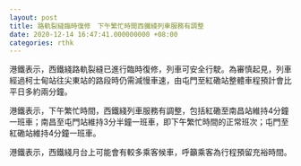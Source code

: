 ```yaml
---
layout: post
title: 路軌裂縫臨時復修　下午繁忙時間西鐵綫列車服務有調整
date: 2020-12-14 16:47:41.000000000 +08:00
categories: rthk
---
```


港鐵表示，西鐵綫路軌裂縫已進行臨時復修，列車可安全行駛。為審慎起見，列車經過柯士甸站往尖東站的路段時仍需減慢車速，由屯門至紅磡站整體車程預計會比平日多約兩分鐘。

港鐵表示，下午繁忙時間，西鐵綫列車服務有調整，包括紅磡至南昌站維持4分鐘一班車；南昌至屯門站維持3分半鐘一班車，即下午繁忙時間的正常班次；屯門至紅磡站維持4分鐘一班車。

港鐵表示，西鐵綫月台上可能會有較多乘客候車，呼籲乘客為行程預留充裕時間。
